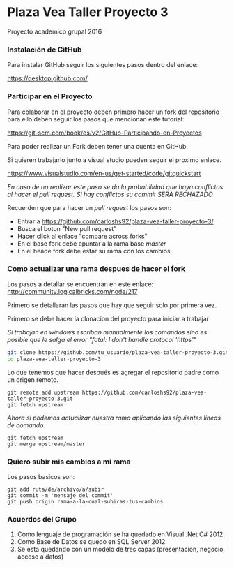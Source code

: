 # Plaza Vea Taller Proyecto 3
Proyecto academico grupal 2016

### Instalación de GitHub
Para instalar GitHub seguir los siguientes pasos dentro del enlace:

https://desktop.github.com/

### Participar en el Proyecto
Para colaborar en el proyecto deben primero hacer un fork del repositorio para ello deben seguir los pasos que mencionan este tutorial:

https://git-scm.com/book/es/v2/GitHub-Participando-en-Proyectos

Para poder realizar un Fork deben tener una cuenta en GitHub.

Si quieren trabajarlo junto a visual studio pueden seguir el proximo enlace.

https://www.visualstudio.com/en-us/get-started/code/gitquickstart

*En caso de no realizar este paso se da la probabilidad que haya conflictos al hacer el pull request. Si hay conflictos su commit SERA RECHAZADO*

Recuerden que para hacer un *pull request* los pasos son:
* Entrar a https://github.com/carloshs92/plaza-vea-taller-proyecto-3/ 
* Busca el boton "New pull request"
* Hacer click al enlace "compare across forks"
* En el base fork debe apuntar a la rama base *master*
* En el heade fork debe estar su rama con los cambios.

### Como actualizar una rama despues de hacer el fork
Los pasos a detallar se encuentran en este enlace: http://community.logicalbricks.com/node/217

Primero se detallaran las pasos que hay que seguir solo por primera vez.

Primero se debe hacer la clonacion del proyecto para iniciar a trabajar

*Si trabajan en windows escriban manualmente los comandos sino es posible que le salga el error "fatal: I don't handle protocol '​​https'"*

```sh
git clone https://github.com/tu_usuario/plaza-vea-taller-proyecto-3.git
cd plaza-vea-taller-proyecto-3
```

Lo que tenemos que hacer después es agregar el repositorio padre como un origen remoto.
```git
git remote add upstream https://github.com/carloshs92/plaza-vea-taller-proyecto-3.git
git fetch upstream
```

*Ahora si podemos actualizar nuestra rama aplicando las siguientes lineas de comando.*
```git
git fetch upstream
git merge upstream/master
```


### Quiero subir mis cambios a mi rama
Los pasos basicos son:
```git
git add ruta/de/archivo/a/subir
git commit -m 'mensaje del commit'
git push origin rama-a-la-cual-subiras-tus-cambios
```

### Acuerdos del Grupo
1. Como lenguaje de programación se ha quedado en Visual .Net  C# 2012.
2. Como Base de Datos se quedo en SQL Server 2012.
3. Se esta quedando con un modelo de tres capas (presentacion, negocio, acceso a datos)

